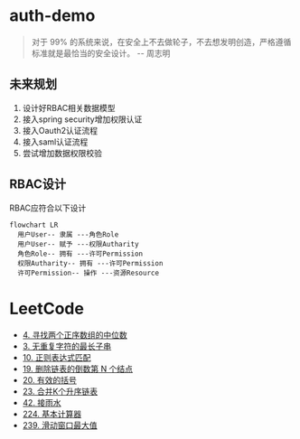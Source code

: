 # auth-demo

> 对于 99% 的系统来说，在安全上不去做轮子，不去想发明创造，严格遵循标准就是最恰当的安全设计。  -- 周志明

## 未来规划

1. 设计好RBAC相关数据模型
2. 接入spring security增加权限认证
3. 接入Oauth2认证流程
4. 接入saml认证流程
5. 尝试增加数据权限校验

## RBAC设计

RBAC应符合以下设计

```mermaid
flowchart LR
  用户User-- 隶属 ---角色Role
  用户User-- 赋予 ---权限Autharity
  角色Role-- 拥有 ---许可Permission
  权限Autharity-- 拥有 ---许可Permission
  许可Permission-- 操作 ---资源Resource
```

# LeetCode

- [4. 寻找两个正序数组的中位数](https://leetcode-cn.com/problems/median-of-two-sorted-arrays/)
- [3. 无重复字符的最长子串](https://leetcode-cn.com/problems/longest-substring-without-repeating-characters/) 
- [10. 正则表达式匹配](https://leetcode-cn.com/problems/regular-expression-matching/)
- [19. 删除链表的倒数第 N 个结点](https://leetcode-cn.com/problems/merge-k-sorted-lists/)
- [20. 有效的括号](https://leetcode-cn.com/problems/valid-parentheses/)
- [23. 合并K个升序链表](https://leetcode-cn.com/problems/merge-k-sorted-lists/)
- [42. 接雨水](https://leetcode-cn.com/problems/trapping-rain-water/)
- [224. 基本计算器](https://leetcode-cn.com/problems/basic-calculator/)
- [239. 滑动窗口最大值]( https://leetcode-cn.com/problems/sliding-window-maximum/)

